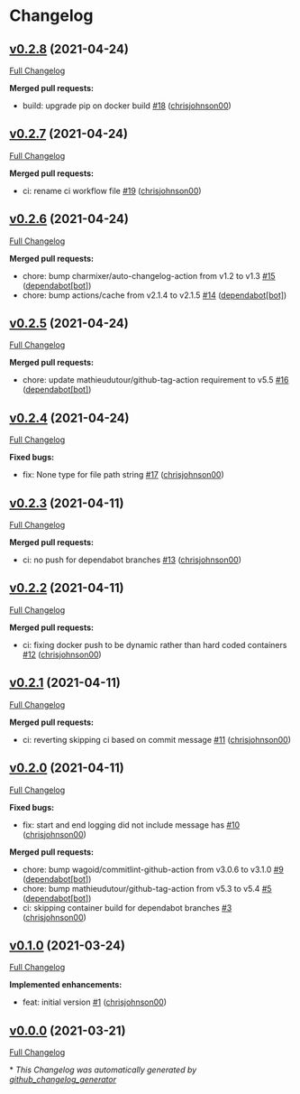# Changelog

## [v0.2.8](https://github.com/chrisjohnson00/metadata-cleaner/tree/v0.2.8) (2021-04-24)

[Full Changelog](https://github.com/chrisjohnson00/metadata-cleaner/compare/v0.2.7...v0.2.8)

**Merged pull requests:**

- build: upgrade pip on docker build [\#18](https://github.com/chrisjohnson00/metadata-cleaner/pull/18) ([chrisjohnson00](https://github.com/chrisjohnson00))

## [v0.2.7](https://github.com/chrisjohnson00/metadata-cleaner/tree/v0.2.7) (2021-04-24)

[Full Changelog](https://github.com/chrisjohnson00/metadata-cleaner/compare/v0.2.6...v0.2.7)

**Merged pull requests:**

- ci: rename ci workflow file [\#19](https://github.com/chrisjohnson00/metadata-cleaner/pull/19) ([chrisjohnson00](https://github.com/chrisjohnson00))

## [v0.2.6](https://github.com/chrisjohnson00/metadata-cleaner/tree/v0.2.6) (2021-04-24)

[Full Changelog](https://github.com/chrisjohnson00/metadata-cleaner/compare/v0.2.5...v0.2.6)

**Merged pull requests:**

- chore: bump charmixer/auto-changelog-action from v1.2 to v1.3 [\#15](https://github.com/chrisjohnson00/metadata-cleaner/pull/15) ([dependabot[bot]](https://github.com/apps/dependabot))
- chore: bump actions/cache from v2.1.4 to v2.1.5 [\#14](https://github.com/chrisjohnson00/metadata-cleaner/pull/14) ([dependabot[bot]](https://github.com/apps/dependabot))

## [v0.2.5](https://github.com/chrisjohnson00/metadata-cleaner/tree/v0.2.5) (2021-04-24)

[Full Changelog](https://github.com/chrisjohnson00/metadata-cleaner/compare/v0.2.4...v0.2.5)

**Merged pull requests:**

- chore: update mathieudutour/github-tag-action requirement to v5.5 [\#16](https://github.com/chrisjohnson00/metadata-cleaner/pull/16) ([dependabot[bot]](https://github.com/apps/dependabot))

## [v0.2.4](https://github.com/chrisjohnson00/metadata-cleaner/tree/v0.2.4) (2021-04-24)

[Full Changelog](https://github.com/chrisjohnson00/metadata-cleaner/compare/v0.2.3...v0.2.4)

**Fixed bugs:**

- fix: None type for file path string [\#17](https://github.com/chrisjohnson00/metadata-cleaner/pull/17) ([chrisjohnson00](https://github.com/chrisjohnson00))

## [v0.2.3](https://github.com/chrisjohnson00/metadata-cleaner/tree/v0.2.3) (2021-04-11)

[Full Changelog](https://github.com/chrisjohnson00/metadata-cleaner/compare/v0.2.2...v0.2.3)

**Merged pull requests:**

- ci: no push for dependabot branches [\#13](https://github.com/chrisjohnson00/metadata-cleaner/pull/13) ([chrisjohnson00](https://github.com/chrisjohnson00))

## [v0.2.2](https://github.com/chrisjohnson00/metadata-cleaner/tree/v0.2.2) (2021-04-11)

[Full Changelog](https://github.com/chrisjohnson00/metadata-cleaner/compare/v0.2.1...v0.2.2)

**Merged pull requests:**

- ci: fixing docker push to be dynamic rather than hard coded containers [\#12](https://github.com/chrisjohnson00/metadata-cleaner/pull/12) ([chrisjohnson00](https://github.com/chrisjohnson00))

## [v0.2.1](https://github.com/chrisjohnson00/metadata-cleaner/tree/v0.2.1) (2021-04-11)

[Full Changelog](https://github.com/chrisjohnson00/metadata-cleaner/compare/v0.2.0...v0.2.1)

**Merged pull requests:**

- ci: reverting skipping ci based on commit message [\#11](https://github.com/chrisjohnson00/metadata-cleaner/pull/11) ([chrisjohnson00](https://github.com/chrisjohnson00))

## [v0.2.0](https://github.com/chrisjohnson00/metadata-cleaner/tree/v0.2.0) (2021-04-11)

[Full Changelog](https://github.com/chrisjohnson00/metadata-cleaner/compare/v0.1.0...v0.2.0)

**Fixed bugs:**

- fix: start and end logging did not include message has [\#10](https://github.com/chrisjohnson00/metadata-cleaner/pull/10) ([chrisjohnson00](https://github.com/chrisjohnson00))

**Merged pull requests:**

- chore: bump wagoid/commitlint-github-action from v3.0.6 to v3.1.0 [\#9](https://github.com/chrisjohnson00/metadata-cleaner/pull/9) ([dependabot[bot]](https://github.com/apps/dependabot))
- chore: bump mathieudutour/github-tag-action from v5.3 to v5.4 [\#5](https://github.com/chrisjohnson00/metadata-cleaner/pull/5) ([dependabot[bot]](https://github.com/apps/dependabot))
- ci: skipping container build for dependabot branches [\#3](https://github.com/chrisjohnson00/metadata-cleaner/pull/3) ([chrisjohnson00](https://github.com/chrisjohnson00))

## [v0.1.0](https://github.com/chrisjohnson00/metadata-cleaner/tree/v0.1.0) (2021-03-24)

[Full Changelog](https://github.com/chrisjohnson00/metadata-cleaner/compare/v0.0.0...v0.1.0)

**Implemented enhancements:**

- feat: initial version [\#1](https://github.com/chrisjohnson00/metadata-cleaner/pull/1) ([chrisjohnson00](https://github.com/chrisjohnson00))

## [v0.0.0](https://github.com/chrisjohnson00/metadata-cleaner/tree/v0.0.0) (2021-03-21)

[Full Changelog](https://github.com/chrisjohnson00/metadata-cleaner/compare/4be2e2bac31a61898085b918ec04a028fa464912...v0.0.0)



\* *This Changelog was automatically generated by [github_changelog_generator](https://github.com/github-changelog-generator/github-changelog-generator)*
